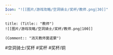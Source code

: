 ```yaml
---
Icon: "![[图片/游戏攻略/空洞骑士/奖杯/教师.png|30]]"
---
```

```ad-common-bronze-trophy
title: (Title:: "教师")
![[图片/游戏攻略/空洞骑士/奖杯/教师.png|100]]

(Comment:: "消灭教师莫诺蒙")
```

#空洞骑士/奖杯 #奖杯 #奖杯/铜
